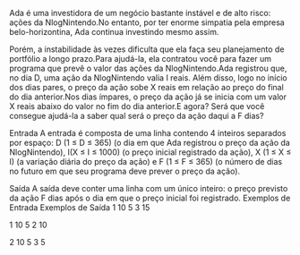 Ada é uma investidora de um negócio bastante instável e de alto risco: ações da NlogNintendo.No entanto, por ter enorme simpatia pela empresa belo-horizontina, Ada continua investindo mesmo assim.

Porém, a instabilidade às vezes dificulta que ela faça seu planejamento de portfólio a longo prazo.Para ajudá-la, ela contratou você para fazer um programa que prevê o valor das ações da NlogNintendo.Ada registrou que, no dia D, uma ação da NlogNintendo valia I reais. Além disso, logo no início dos dias pares, o preço da ação sobe X reais em relação ao preço do final do dia anterior.Nos dias ímpares, o preço da ação já se inicia com um valor X reais abaixo do valor no fim do dia anterior.E agora? Será que você consegue ajudá-la a saber qual será o preço da ação daqui a F dias?

Entrada
A entrada é composta de uma linha contendo 4 inteiros separados por espaço: D (1 ≤ D ≤ 365) (o dia em que Ada registrou o preço da ação da NlogNintendo), I(X ≤ I ≤ 1000) (o preço inicial registrado da ação), X (1 ≤ X ≤ I) (a variação diária do preço da ação) e F (1 ≤ F ≤ 365) (o número de dias no futuro em que seu programa deve prever o preço da ação).

Saída
A saída deve conter uma linha com um único inteiro: o preço previsto da ação F dias após o dia em que o preço inicial foi registrado.
Exemplos de Entrada	          Exemplos de Saída
1 10 5 3                         15


1 10 5 2                         10

2 10 5 3                          5